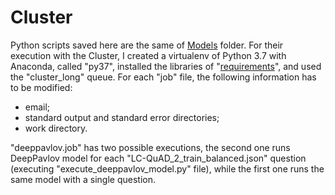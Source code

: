 # Cluster

Python scripts saved here are the same of [Models](Models) folder. For their execution with the Cluster, I created a virtualenv of Python 3.7 with Anaconda, called "py37", installed the libraries of "[requirements](../Models/requirements.txt)", and used the "cluster_long" queue.
For each "job" file, the following information has to be modified:

- email;
- standard output and standard error directories;
- work directory.

"deeppavlov.job" has two possible executions, the second one runs DeepPavlov model for each "LC-QuAD_2_train_balanced.json" question (executing "execute_deeppavlov_model.py" file), while the first one runs the same model with a single question.